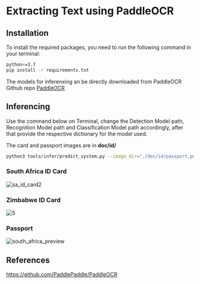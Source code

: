 # Extracting Text using PaddleOCR

## Installation

To install the required packages, you need to run the following command in your terminal:

```sh
python<=3.7
pip install -r requirements.txt
```
The models for inferenxing an be directly downloaded from PaddleOCR Github repo [PaddleOCR]([https://breakdance.github.io/breakdance/](https://github.com/PaddlePaddle/PaddleOCR/blob/release/2.7/doc/doc_en/models_list_en.md)) 
## Inferencing

Use the command below on Terminal, change the Detection Model path, Recognition Model path and Classification Model path accordingly, after that provide the respective dictionary for the model used.

The card and passport images are in **doc/id/**

```sh
python3 tools/infer/predict_system.py --image_dir="./doc/id/passport.png" --det_model_dir="./en_PP-OCRv3_det_infer/" --cls_model_dir="./ch_ppocr_mobile_v2.0_cls_infer/" --rec_model_dir="./en_PP-OCRv3_rec_infer/" --use_angle_cls=true --rec_char_dict_path="ppocr/utils/en_dict.txt"
```

### South Africa ID Card

![sa_id_card2](https://github.com/ioptime-official/ai-id-scanner/assets/50315486/02d9e8f0-a1b8-4734-9a19-6d5e18cac4b7)

### Zimbabwe ID Card
![5](https://github.com/ioptime-official/ai-id-scanner/assets/50315486/c805fd5d-438e-485c-9842-e073455017b4)

### Passport
![south_africa_preview](https://github.com/ioptime-official/ai-id-scanner/assets/50315486/9ea69ed5-3d06-4eda-92a7-bff882f05b16)


## References

https://github.com/PaddlePaddle/PaddleOCR

